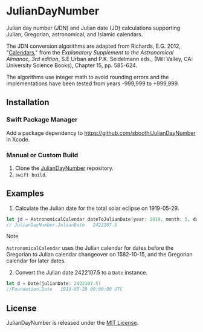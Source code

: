# JulianDayNumber

Julian day number (JDN) and Julian date (JD) calculations supporting Julian, Gregorian, astronomical, and Islamic calendars.

The JDN conversion algorithms are adapted from Richards, E.G. 2012, "[Calendars](https://aa.usno.navy.mil/downloads/c15_usb_online.pdf)," from the *Explanatory Supplement to the Astronomical Almanac, 3rd edition*, S.E Urban and P.K. Seidelmann eds., (Mill Valley, CA: University Science Books), Chapter 15, pp. 585-624.

The algorithms use integer math to avoid rounding errors and the implementations have been tested from years -999,999 to +999,999.

## Installation

### Swift Package Manager

Add a package dependency to https://github.com/sbooth/JulianDayNumber in Xcode.

### Manual or Custom Build

1. Clone the [JulianDayNumber](https://github.com/sbooth/JulianDayNumber) repository.
2. `swift build`.

## Examples

1. Calculate the Julian date for the total solar eclipse on 1919-05-29.

```swift
let jd = AstronomicalCalendar.dateToJulianDate(year: 1919, month: 5, day: 29)
// JulianDayNumber.JulianDate	2422107.5
```

> [!NOTE]
> `AstronomicalCalendar` uses the Julian calendar for dates before the Gregorian to Julian calendar changeover on 1582-10-15, and the Gregorian calendar for later dates.

2. Convert the Julian date 2422107.5 to a `Date` instance.

```swift
let d = Date(julianDate: 2422107.5)
//Foundation.Date	1919-05-29 00:00:00 UTC
```

## License

JulianDayNumber is released under the [MIT License](https://github.com/sbooth/JulianDayNumber/blob/main/LICENSE.txt).
